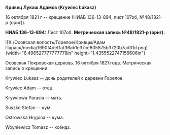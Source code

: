 **Кривец Лукаш Адамов (Krywiec Łukasz)**

16 октября 1821 г -- крещение (НИАБ 136-13-894, лист 107об, №48/1821-р
(ориг)).

**НИАБ 136-13-894:** Лист 107об. **Метрическая запись №48/1821-р
(ориг).**

![](./Осовская волость/Горелое/Кривцы/Адам Парася/media/1690f4def1af36ab1e37ce605875b3720b7ad31d.png){width="6.496527777777778in"
height="1.4355522747156606in"}

Осовская Покровская церковь. 16 октября 1821 года. Метрическая запись о
крещении.

Krywiec Łukasz -- дочь родителей с деревни Горелое.

Krywiec Adam -- отец.

Krywcowa Parasia -- мать.

Suszko Stefan -- кум.

Ostrowska Hrypina -- кума.

Woyniewicz Tomasz -- ксёндз.
